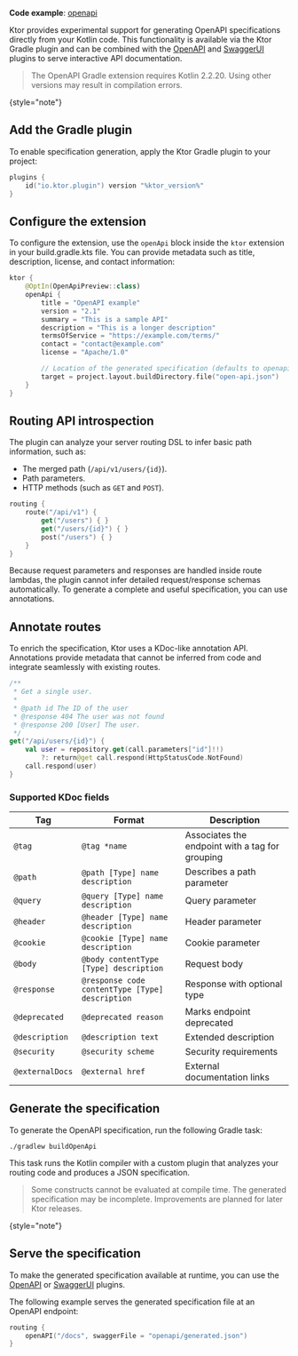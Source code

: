 [//]: # (title: OpenAPI specification generation)

<show-structure for="chapter" depth="2"/>
<primary-label ref="experimental"/>
<secondary-label ref="server-feature"/>

<tldr>
<p>
<b>Code example</b>: 
<a href="https://github.com/ktorio/ktor-samples/tree/main/openapi">openapi</a>
</p>
</tldr>

Ktor provides experimental support for generating OpenAPI specifications directly from your Kotlin code.
This functionality is available via the Ktor Gradle plugin and can be combined with the [OpenAPI](server-openapi.md)
and [SwaggerUI](server-swagger-ui.md) plugins to serve interactive API documentation.

> The OpenAPI Gradle extension requires Kotlin 2.2.20. Using other versions may result in compilation
> errors.
>
{style="note"}

## Add the Gradle plugin

To enable specification generation, apply the Ktor Gradle plugin to your project:

```kotlin
plugins {
    id("io.ktor.plugin") version "%ktor_version%"
}
```

## Configure the extension

To configure the extension, use the `openApi` block inside the `ktor` extension in your
<path>build.gradle.kts</path>
file. You can provide metadata such as title, description, license, and contact information:

```kotlin
ktor {
    @OptIn(OpenApiPreview::class)
    openApi {
        title = "OpenAPI example"
        version = "2.1"
        summary = "This is a sample API"
        description = "This is a longer description"
        termsOfService = "https://example.com/terms/"
        contact = "contact@example.com"
        license = "Apache/1.0"

        // Location of the generated specification (defaults to openapi/generated.json)
        target = project.layout.buildDirectory.file("open-api.json")
    }
}
```

## Routing API introspection

The plugin can analyze your server routing DSL to infer basic path information, such as:

- The merged path (`/api/v1/users/{id}`).
- Path parameters.
- HTTP methods (such as `GET` and `POST`).

```kotlin
routing {
    route("/api/v1") {
        get("/users") { }
        get("/users/{id}") { }
        post("/users") { }
    }
}
```

Because request parameters and responses are handled inside route lambdas, the plugin cannot infer detailed
request/response schemas automatically. To generate a complete and useful specification, you can use annotations.

## Annotate routes

To enrich the specification, Ktor uses a KDoc-like annotation API. Annotations provide metadata that cannot be inferred
from code and integrate seamlessly with existing routes.

```kotlin
/**
 * Get a single user.
 *
 * @path id The ID of the user
 * @response 404 The user was not found
 * @response 200 [User] The user.
 */
get("/api/users/{id}") {
    val user = repository.get(call.parameters["id"]!!)
        ?: return@get call.respond(HttpStatusCode.NotFound)
    call.respond(user)
}

```

### Supported KDoc fields

| Tag             | Format                                          | Description                                     |
|-----------------|-------------------------------------------------|-------------------------------------------------|
| `@tag`          | `@tag *name`                                    | Associates the endpoint with a tag for grouping |
| `@path`         | `@path [Type] name description`                 | Describes a path parameter                      |
| `@query`        | `@query [Type] name description`                | Query parameter                                 |
| `@header`       | `@header [Type] name description`               | Header parameter                                |
| `@cookie`       | `@cookie [Type] name description`               | Cookie parameter                                |
| `@body`         | `@body contentType [Type] description`          | Request body                                    |
| `@response`     | `@response code contentType [Type] description` | Response with optional type                     |
| `@deprecated`   | `@deprecated reason`                            | Marks endpoint deprecated                       |
| `@description`  | `@description text`                             | Extended description                            |
| `@security`     | `@security scheme`                              | Security requirements                           |
| `@externalDocs` | `@external href`                                | External documentation links                    |


## Generate the specification

To generate the OpenAPI specification, run the following Gradle task:

```shell
./gradlew buildOpenApi
```

This task runs the Kotlin compiler with a custom plugin that analyzes your routing code and produces a
JSON specification.

> Some constructs cannot be evaluated at compile time. The generated specification may be incomplete. Improvements are
> planned for later Ktor releases.
>
{style="note"}

## Serve the specification

To make the generated specification available at runtime, you can use the [OpenAPI](server-openapi.md)
or [SwaggerUI](server-swagger-ui.md) plugins.

The following example serves the generated specification file at an OpenAPI endpoint:

```kotlin
routing {
    openAPI("/docs", swaggerFile = "openapi/generated.json")
}
```